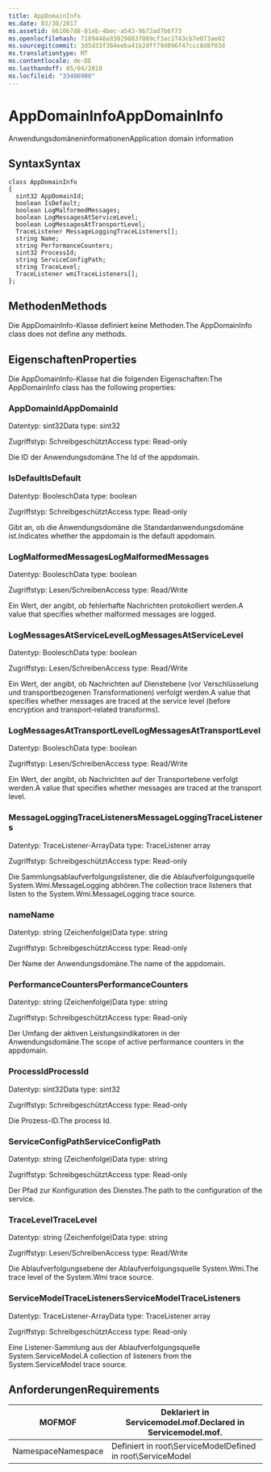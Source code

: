 ```yaml
---
title: AppDomainInfo
ms.date: 03/30/2017
ms.assetid: 6610b7d8-81eb-4bec-a543-9b72ad7b6f73
ms.openlocfilehash: 7189448a930298837089cf3ac2743cb7e073ae02
ms.sourcegitcommit: 3d5d33f384eeba41b2dff79d096f47ccc8d8f03d
ms.translationtype: MT
ms.contentlocale: de-DE
ms.lasthandoff: 05/04/2018
ms.locfileid: "33486980"
---
```

# <a name="appdomaininfo"></a><span data-ttu-id="f5d3c-102">AppDomainInfo</span><span class="sxs-lookup"><span data-stu-id="f5d3c-102">AppDomainInfo</span></span>
<span data-ttu-id="f5d3c-103">Anwendungsdomäneninformationen</span><span class="sxs-lookup"><span data-stu-id="f5d3c-103">Application domain information</span></span>  
  
## <a name="syntax"></a><span data-ttu-id="f5d3c-104">Syntax</span><span class="sxs-lookup"><span data-stu-id="f5d3c-104">Syntax</span></span>  
  
```  
class AppDomainInfo  
{  
  sint32 AppDomainId;  
  boolean IsDefault;  
  boolean LogMalformedMessages;  
  boolean LogMessagesAtServiceLevel;  
  boolean LogMessagesAtTransportLevel;  
  TraceListener MessageLoggingTraceListeners[];  
  string Name;  
  string PerformanceCounters;  
  sint32 ProcessId;  
  string ServiceConfigPath;  
  string TraceLevel;  
  TraceListener wmiTraceListeners[];  
};  
```  
  
## <a name="methods"></a><span data-ttu-id="f5d3c-105">Methoden</span><span class="sxs-lookup"><span data-stu-id="f5d3c-105">Methods</span></span>  
 <span data-ttu-id="f5d3c-106">Die AppDomainInfo-Klasse definiert keine Methoden.</span><span class="sxs-lookup"><span data-stu-id="f5d3c-106">The AppDomainInfo class does not define any methods.</span></span>  
  
## <a name="properties"></a><span data-ttu-id="f5d3c-107">Eigenschaften</span><span class="sxs-lookup"><span data-stu-id="f5d3c-107">Properties</span></span>  
 <span data-ttu-id="f5d3c-108">Die AppDomainInfo-Klasse hat die folgenden Eigenschaften:</span><span class="sxs-lookup"><span data-stu-id="f5d3c-108">The AppDomainInfo class has the following properties:</span></span>  
  
### <a name="appdomainid"></a><span data-ttu-id="f5d3c-109">AppDomainId</span><span class="sxs-lookup"><span data-stu-id="f5d3c-109">AppDomainId</span></span>  
 <span data-ttu-id="f5d3c-110">Datentyp: sint32</span><span class="sxs-lookup"><span data-stu-id="f5d3c-110">Data type: sint32</span></span>  
  
 <span data-ttu-id="f5d3c-111">Zugriffstyp: Schreibgeschützt</span><span class="sxs-lookup"><span data-stu-id="f5d3c-111">Access type: Read-only</span></span>  
  
 <span data-ttu-id="f5d3c-112">Die ID der Anwendungsdomäne.</span><span class="sxs-lookup"><span data-stu-id="f5d3c-112">The Id of the appdomain.</span></span>  
  
### <a name="isdefault"></a><span data-ttu-id="f5d3c-113">IsDefault</span><span class="sxs-lookup"><span data-stu-id="f5d3c-113">IsDefault</span></span>  
 <span data-ttu-id="f5d3c-114">Datentyp: Boolesch</span><span class="sxs-lookup"><span data-stu-id="f5d3c-114">Data type: boolean</span></span>  
  
 <span data-ttu-id="f5d3c-115">Zugriffstyp: Schreibgeschützt</span><span class="sxs-lookup"><span data-stu-id="f5d3c-115">Access type: Read-only</span></span>  
  
 <span data-ttu-id="f5d3c-116">Gibt an, ob die Anwendungsdomäne die Standardanwendungsdomäne ist.</span><span class="sxs-lookup"><span data-stu-id="f5d3c-116">Indicates whether the appdomain is the default appdomain.</span></span>  
  
### <a name="logmalformedmessages"></a><span data-ttu-id="f5d3c-117">LogMalformedMessages</span><span class="sxs-lookup"><span data-stu-id="f5d3c-117">LogMalformedMessages</span></span>  
 <span data-ttu-id="f5d3c-118">Datentyp: Boolesch</span><span class="sxs-lookup"><span data-stu-id="f5d3c-118">Data type: boolean</span></span>  
  
 <span data-ttu-id="f5d3c-119">Zugriffstyp: Lesen/Schreiben</span><span class="sxs-lookup"><span data-stu-id="f5d3c-119">Access type: Read/Write</span></span>  
  
 <span data-ttu-id="f5d3c-120">Ein Wert, der angibt, ob fehlerhafte Nachrichten protokolliert werden.</span><span class="sxs-lookup"><span data-stu-id="f5d3c-120">A value that specifies whether malformed messages are logged.</span></span>  
  
### <a name="logmessagesatservicelevel"></a><span data-ttu-id="f5d3c-121">LogMessagesAtServiceLevel</span><span class="sxs-lookup"><span data-stu-id="f5d3c-121">LogMessagesAtServiceLevel</span></span>  
 <span data-ttu-id="f5d3c-122">Datentyp: Boolesch</span><span class="sxs-lookup"><span data-stu-id="f5d3c-122">Data type: boolean</span></span>  
  
 <span data-ttu-id="f5d3c-123">Zugriffstyp: Lesen/Schreiben</span><span class="sxs-lookup"><span data-stu-id="f5d3c-123">Access type: Read/Write</span></span>  
  
 <span data-ttu-id="f5d3c-124">Ein Wert, der angibt, ob Nachrichten auf Dienstebene (vor Verschlüsselung und transportbezogenen Transformationen) verfolgt werden.</span><span class="sxs-lookup"><span data-stu-id="f5d3c-124">A value that specifies whether messages are traced at the service level (before encryption and transport-related transforms).</span></span>  
  
### <a name="logmessagesattransportlevel"></a><span data-ttu-id="f5d3c-125">LogMessagesAtTransportLevel</span><span class="sxs-lookup"><span data-stu-id="f5d3c-125">LogMessagesAtTransportLevel</span></span>  
 <span data-ttu-id="f5d3c-126">Datentyp: Boolesch</span><span class="sxs-lookup"><span data-stu-id="f5d3c-126">Data type: boolean</span></span>  
  
 <span data-ttu-id="f5d3c-127">Zugriffstyp: Lesen/Schreiben</span><span class="sxs-lookup"><span data-stu-id="f5d3c-127">Access type: Read/Write</span></span>  
  
 <span data-ttu-id="f5d3c-128">Ein Wert, der angibt, ob Nachrichten auf der Transportebene verfolgt werden.</span><span class="sxs-lookup"><span data-stu-id="f5d3c-128">A value that specifies whether messages are traced at the transport level.</span></span>  
  
### <a name="messageloggingtracelisteners"></a><span data-ttu-id="f5d3c-129">MessageLoggingTraceListeners</span><span class="sxs-lookup"><span data-stu-id="f5d3c-129">MessageLoggingTraceListeners</span></span>  
 <span data-ttu-id="f5d3c-130">Datentyp: TraceListener-Array</span><span class="sxs-lookup"><span data-stu-id="f5d3c-130">Data type: TraceListener array</span></span>  
  
 <span data-ttu-id="f5d3c-131">Zugriffstyp: Schreibgeschützt</span><span class="sxs-lookup"><span data-stu-id="f5d3c-131">Access type: Read-only</span></span>  
  
 <span data-ttu-id="f5d3c-132">Die Sammlungsablaufverfolgungslistener, die die Ablaufverfolgungsquelle System.Wmi.MessageLogging abhören.</span><span class="sxs-lookup"><span data-stu-id="f5d3c-132">The collection trace listeners that listen to the System.Wmi.MessageLogging trace source.</span></span>  
  
### <a name="name"></a><span data-ttu-id="f5d3c-133">name</span><span class="sxs-lookup"><span data-stu-id="f5d3c-133">Name</span></span>  
 <span data-ttu-id="f5d3c-134">Datentyp: string (Zeichenfolge)</span><span class="sxs-lookup"><span data-stu-id="f5d3c-134">Data type: string</span></span>  
  
 <span data-ttu-id="f5d3c-135">Zugriffstyp: Schreibgeschützt</span><span class="sxs-lookup"><span data-stu-id="f5d3c-135">Access type: Read-only</span></span>  
  
 <span data-ttu-id="f5d3c-136">Der Name der Anwendungsdomäne.</span><span class="sxs-lookup"><span data-stu-id="f5d3c-136">The name of the appdomain.</span></span>  
  
### <a name="performancecounters"></a><span data-ttu-id="f5d3c-137">PerformanceCounters</span><span class="sxs-lookup"><span data-stu-id="f5d3c-137">PerformanceCounters</span></span>  
 <span data-ttu-id="f5d3c-138">Datentyp: string (Zeichenfolge)</span><span class="sxs-lookup"><span data-stu-id="f5d3c-138">Data type: string</span></span>  
  
 <span data-ttu-id="f5d3c-139">Zugriffstyp: Schreibgeschützt</span><span class="sxs-lookup"><span data-stu-id="f5d3c-139">Access type: Read-only</span></span>  
  
 <span data-ttu-id="f5d3c-140">Der Umfang der aktiven Leistungsindikatoren in der Anwendungsdomäne.</span><span class="sxs-lookup"><span data-stu-id="f5d3c-140">The scope of active performance counters in the appdomain.</span></span>  
  
### <a name="processid"></a><span data-ttu-id="f5d3c-141">ProcessId</span><span class="sxs-lookup"><span data-stu-id="f5d3c-141">ProcessId</span></span>  
 <span data-ttu-id="f5d3c-142">Datentyp: sint32</span><span class="sxs-lookup"><span data-stu-id="f5d3c-142">Data type: sint32</span></span>  
  
 <span data-ttu-id="f5d3c-143">Zugriffstyp: Schreibgeschützt</span><span class="sxs-lookup"><span data-stu-id="f5d3c-143">Access type: Read-only</span></span>  
  
 <span data-ttu-id="f5d3c-144">Die Prozess-ID.</span><span class="sxs-lookup"><span data-stu-id="f5d3c-144">The process Id.</span></span>  
  
### <a name="serviceconfigpath"></a><span data-ttu-id="f5d3c-145">ServiceConfigPath</span><span class="sxs-lookup"><span data-stu-id="f5d3c-145">ServiceConfigPath</span></span>  
 <span data-ttu-id="f5d3c-146">Datentyp: string (Zeichenfolge)</span><span class="sxs-lookup"><span data-stu-id="f5d3c-146">Data type: string</span></span>  
  
 <span data-ttu-id="f5d3c-147">Zugriffstyp: Schreibgeschützt</span><span class="sxs-lookup"><span data-stu-id="f5d3c-147">Access type: Read-only</span></span>  
  
 <span data-ttu-id="f5d3c-148">Der Pfad zur Konfiguration des Dienstes.</span><span class="sxs-lookup"><span data-stu-id="f5d3c-148">The path to the configuration of the service.</span></span>  
  
### <a name="tracelevel"></a><span data-ttu-id="f5d3c-149">TraceLevel</span><span class="sxs-lookup"><span data-stu-id="f5d3c-149">TraceLevel</span></span>  
 <span data-ttu-id="f5d3c-150">Datentyp: string (Zeichenfolge)</span><span class="sxs-lookup"><span data-stu-id="f5d3c-150">Data type: string</span></span>  
  
 <span data-ttu-id="f5d3c-151">Zugriffstyp: Lesen/Schreiben</span><span class="sxs-lookup"><span data-stu-id="f5d3c-151">Access type: Read/Write</span></span>  
  
 <span data-ttu-id="f5d3c-152">Die Ablaufverfolgungsebene der Ablaufverfolgungsquelle System.Wmi.</span><span class="sxs-lookup"><span data-stu-id="f5d3c-152">The trace level of the System.Wmi trace source.</span></span>  
  
### <a name="servicemodeltracelisteners"></a><span data-ttu-id="f5d3c-153">ServiceModelTraceListeners</span><span class="sxs-lookup"><span data-stu-id="f5d3c-153">ServiceModelTraceListeners</span></span>  
 <span data-ttu-id="f5d3c-154">Datentyp: TraceListener-Array</span><span class="sxs-lookup"><span data-stu-id="f5d3c-154">Data type: TraceListener array</span></span>  
  
 <span data-ttu-id="f5d3c-155">Zugriffstyp: Schreibgeschützt</span><span class="sxs-lookup"><span data-stu-id="f5d3c-155">Access type: Read-only</span></span>  
  
 <span data-ttu-id="f5d3c-156">Eine Listener-Sammlung aus der Ablaufverfolgungsquelle System.ServiceModel.</span><span class="sxs-lookup"><span data-stu-id="f5d3c-156">A collection of listeners from the System.ServiceModel trace source.</span></span>  
  
## <a name="requirements"></a><span data-ttu-id="f5d3c-157">Anforderungen</span><span class="sxs-lookup"><span data-stu-id="f5d3c-157">Requirements</span></span>  
  
|<span data-ttu-id="f5d3c-158">MOF</span><span class="sxs-lookup"><span data-stu-id="f5d3c-158">MOF</span></span>|<span data-ttu-id="f5d3c-159">Deklariert in Servicemodel.mof.</span><span class="sxs-lookup"><span data-stu-id="f5d3c-159">Declared in Servicemodel.mof.</span></span>|  
|---------|-----------------------------------|  
|<span data-ttu-id="f5d3c-160">Namespace</span><span class="sxs-lookup"><span data-stu-id="f5d3c-160">Namespace</span></span>|<span data-ttu-id="f5d3c-161">Definiert in root\ServiceModel</span><span class="sxs-lookup"><span data-stu-id="f5d3c-161">Defined in root\ServiceModel</span></span>|

